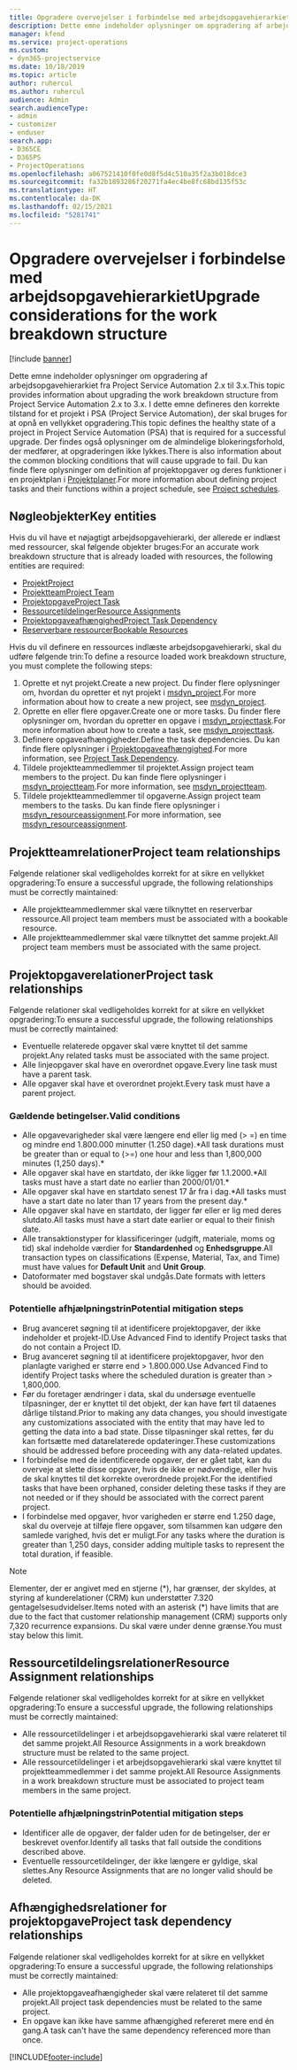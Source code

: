 ```yaml
---
title: Opgradere overvejelser i forbindelse med arbejdsopgavehierarkiet
description: Dette emne indeholder oplysninger om opgradering af arbejdsopgavehierarkiet fra Project Service Automation 2.x til 3.x.
manager: kfend
ms.service: project-operations
ms.custom:
- dyn365-projectservice
ms.date: 10/18/2019
ms.topic: article
author: ruhercul
ms.author: ruhercul
audience: Admin
search.audienceType:
- admin
- customizer
- enduser
search.app:
- D365CE
- D365PS
- ProjectOperations
ms.openlocfilehash: a067521410f0fe0d8f5d4c510a35f2a3b018dce3
ms.sourcegitcommit: fa32b1893286f20271fa4ec4be8fc68bd135f53c
ms.translationtype: HT
ms.contentlocale: da-DK
ms.lasthandoff: 02/15/2021
ms.locfileid: "5281741"
---
```

# <a name="upgrade-considerations-for-the-work-breakdown-structure"></a><span data-ttu-id="05eab-103">Opgradere overvejelser i forbindelse med arbejdsopgavehierarkiet</span><span class="sxs-lookup"><span data-stu-id="05eab-103">Upgrade considerations for the work breakdown structure</span></span>

[!include [banner](../includes/psa-now-project-operations.md)]

<span data-ttu-id="05eab-104">Dette emne indeholder oplysninger om opgradering af arbejdsopgavehierarkiet fra Project Service Automation 2.x til 3.x.</span><span class="sxs-lookup"><span data-stu-id="05eab-104">This topic provides information about upgrading the work breakdown structure from Project Service Automation 2.x to 3.x.</span></span> <span data-ttu-id="05eab-105">I dette emne defineres den korrekte tilstand for et projekt i PSA (Project Service Automation), der skal bruges for at opnå en vellykket opgradering.</span><span class="sxs-lookup"><span data-stu-id="05eab-105">This topic defines the healthy state of a project in Project Service Automation (PSA) that is required for a successful upgrade.</span></span> <span data-ttu-id="05eab-106">Der findes også oplysninger om de almindelige blokeringsforhold, der medfører, at opgraderingen ikke lykkes.</span><span class="sxs-lookup"><span data-stu-id="05eab-106">There is also information about the common blocking conditions that will cause upgrade to fail.</span></span> <span data-ttu-id="05eab-107">Du kan finde flere oplysninger om definition af projektopgaver og deres funktioner i en projektplan i [Projektplaner](project-creating.md).</span><span class="sxs-lookup"><span data-stu-id="05eab-107">For more information about defining project tasks and their functions within a project schedule, see [Project schedules](project-creating.md).</span></span>

## <a name="key-entities"></a><span data-ttu-id="05eab-108">Nøgleobjekter</span><span class="sxs-lookup"><span data-stu-id="05eab-108">Key entities</span></span>
<span data-ttu-id="05eab-109">Hvis du vil have et nøjagtigt arbejdsopgavehierarki, der allerede er indlæst med ressourcer, skal følgende objekter bruges:</span><span class="sxs-lookup"><span data-stu-id="05eab-109">For an accurate work breakdown structure that is already loaded with resources, the following entities are required:</span></span>

- [<span data-ttu-id="05eab-110">Projekt</span><span class="sxs-lookup"><span data-stu-id="05eab-110">Project</span></span>](https://docs.microsoft.com/dynamics365/customerengagement/on-premises/developer/entities/msdyn_project)
- [<span data-ttu-id="05eab-111">Projektteam</span><span class="sxs-lookup"><span data-stu-id="05eab-111">Project Team</span></span>](https://docs.microsoft.com/dynamics365/customerengagement/on-premises/developer/entities/msdyn_projectteam)
- [<span data-ttu-id="05eab-112">Projektopgave</span><span class="sxs-lookup"><span data-stu-id="05eab-112">Project Task</span></span>](https://docs.microsoft.com/dynamics365/customerengagement/on-premises/developer/entities/msdyn_projecttask)
- [<span data-ttu-id="05eab-113">Ressourcetildelinger</span><span class="sxs-lookup"><span data-stu-id="05eab-113">Resource Assignments</span></span>](https://docs.microsoft.com/dynamics365/customerengagement/on-premises/developer/entities/msdyn_resourceassignment)
- [<span data-ttu-id="05eab-114">Projektopgaveafhængighed</span><span class="sxs-lookup"><span data-stu-id="05eab-114">Project Task Dependency</span></span>](https://docs.microsoft.com/dynamics365/customerengagement/on-premises/developer/entities/msdyn_projecttaskdependency)
- [<span data-ttu-id="05eab-115">Reserverbare ressourcer</span><span class="sxs-lookup"><span data-stu-id="05eab-115">Bookable Resources</span></span>](https://docs.microsoft.com/dynamics365/customerengagement/on-premises/developer/entities/bookableresource)

<span data-ttu-id="05eab-116">Hvis du vil definere en ressources indlæste arbejdsopgavehierarki, skal du udføre følgende trin:</span><span class="sxs-lookup"><span data-stu-id="05eab-116">To define a resource loaded work breakdown structure, you must complete the following steps:</span></span>

1. <span data-ttu-id="05eab-117">Oprette et nyt projekt.</span><span class="sxs-lookup"><span data-stu-id="05eab-117">Create a new project.</span></span> <span data-ttu-id="05eab-118">Du finder flere oplysninger om, hvordan du opretter et nyt projekt i [msdyn_project](https://docs.microsoft.com/dynamics365/customerengagement/on-premises/developer/entities/msdyn_project).</span><span class="sxs-lookup"><span data-stu-id="05eab-118">For more information about how to create a new project, see [msdyn_project](https://docs.microsoft.com/dynamics365/customerengagement/on-premises/developer/entities/msdyn_project).</span></span>
2. <span data-ttu-id="05eab-119">Oprette en eller flere opgaver.</span><span class="sxs-lookup"><span data-stu-id="05eab-119">Create one or more tasks.</span></span> <span data-ttu-id="05eab-120">Du finder flere oplysninger om, hvordan du opretter en opgave i [msdyn_projecttask](https://docs.microsoft.com/dynamics365/customerengagement/on-premises/developer/entities/msdyn_projecttask).</span><span class="sxs-lookup"><span data-stu-id="05eab-120">For more information about how to create a task, see [msdyn_projecttask](https://docs.microsoft.com/dynamics365/customerengagement/on-premises/developer/entities/msdyn_projecttask).</span></span>
3. <span data-ttu-id="05eab-121">Definere opgaveafhængigheder.</span><span class="sxs-lookup"><span data-stu-id="05eab-121">Define the task dependencies.</span></span> <span data-ttu-id="05eab-122">Du kan finde flere oplysninger i [Projektopgaveafhængighed](https://docs.microsoft.com/dynamics365/customerengagement/on-premises/developer/entities/msdyn_projecttaskdependency).</span><span class="sxs-lookup"><span data-stu-id="05eab-122">For more information, see [Project Task Dependency](https://docs.microsoft.com/dynamics365/customerengagement/on-premises/developer/entities/msdyn_projecttaskdependency).</span></span>
4. <span data-ttu-id="05eab-123">Tildele projektteammedlemmer til projektet.</span><span class="sxs-lookup"><span data-stu-id="05eab-123">Assign project team members to the project.</span></span> <span data-ttu-id="05eab-124">Du kan finde flere oplysninger i [msdyn_projectteam](https://docs.microsoft.com/dynamics365/customerengagement/on-premises/developer/entities/msdyn_projectteam).</span><span class="sxs-lookup"><span data-stu-id="05eab-124">For more information, see [msdyn_projectteam](https://docs.microsoft.com/dynamics365/customerengagement/on-premises/developer/entities/msdyn_projectteam).</span></span>
5. <span data-ttu-id="05eab-125">Tildele projektteammedlemmer til opgaverne.</span><span class="sxs-lookup"><span data-stu-id="05eab-125">Assign project team members to the tasks.</span></span> <span data-ttu-id="05eab-126">Du kan finde flere oplysninger i [msdyn_resourceassignment](https://docs.microsoft.com/dynamics365/customerengagement/on-premises/developer/entities/msdyn_resourceassignment).</span><span class="sxs-lookup"><span data-stu-id="05eab-126">For more information, see [msdyn_resourceassignment](https://docs.microsoft.com/dynamics365/customerengagement/on-premises/developer/entities/msdyn_resourceassignment).</span></span>

## <a name="project-team-relationships"></a><span data-ttu-id="05eab-127">Projektteamrelationer</span><span class="sxs-lookup"><span data-stu-id="05eab-127">Project team relationships</span></span>

<span data-ttu-id="05eab-128">Følgende relationer skal vedligeholdes korrekt for at sikre en vellykket opgradering:</span><span class="sxs-lookup"><span data-stu-id="05eab-128">To ensure a successful upgrade, the following relationships must be correctly maintained:</span></span>
- <span data-ttu-id="05eab-129">Alle projektteammedlemmer skal være tilknyttet en reserverbar ressource.</span><span class="sxs-lookup"><span data-stu-id="05eab-129">All project team members must be associated with a bookable resource.</span></span>
- <span data-ttu-id="05eab-130">Alle projektteammedlemmer skal være tilknyttet det samme projekt.</span><span class="sxs-lookup"><span data-stu-id="05eab-130">All project team members must be associated with the same project.</span></span> 

## <a name="project-task-relationships"></a><span data-ttu-id="05eab-131">Projektopgaverelationer</span><span class="sxs-lookup"><span data-stu-id="05eab-131">Project task relationships</span></span>
<span data-ttu-id="05eab-132">Følgende relationer skal vedligeholdes korrekt for at sikre en vellykket opgradering:</span><span class="sxs-lookup"><span data-stu-id="05eab-132">To ensure a successful upgrade, the following relationships must be correctly maintained:</span></span>

- <span data-ttu-id="05eab-133">Eventuelle relaterede opgaver skal være knyttet til det samme projekt.</span><span class="sxs-lookup"><span data-stu-id="05eab-133">Any related tasks must be associated with the same project.</span></span>
- <span data-ttu-id="05eab-134">Alle linjeopgaver skal have en overordnet opgave.</span><span class="sxs-lookup"><span data-stu-id="05eab-134">Every line task must have a parent task.</span></span>
- <span data-ttu-id="05eab-135">Alle opgaver skal have et overordnet projekt.</span><span class="sxs-lookup"><span data-stu-id="05eab-135">Every task must have a parent project.</span></span>

### <a name="valid-conditions"></a><span data-ttu-id="05eab-136">Gældende betingelser.</span><span class="sxs-lookup"><span data-stu-id="05eab-136">Valid conditions</span></span>

- <span data-ttu-id="05eab-137">Alle opgavevarigheder skal være længere end eller lig med (> =) en time og mindre end 1.800.000 minutter (1.250 dage).\*</span><span class="sxs-lookup"><span data-stu-id="05eab-137">All task durations must be greater than or equal to (>=) one hour and less than 1,800,000 minutes (1,250 days).\*</span></span>
- <span data-ttu-id="05eab-138">Alle opgaver skal have en startdato, der ikke ligger før 1.1.2000.\*</span><span class="sxs-lookup"><span data-stu-id="05eab-138">All tasks must have a start date no earlier than 2000/01/01.\*</span></span>
- <span data-ttu-id="05eab-139">Alle opgaver skal have en startdato senest 17 år fra i dag.\*</span><span class="sxs-lookup"><span data-stu-id="05eab-139">All tasks must have a start date no later than 17 years from the present day.\*</span></span>
- <span data-ttu-id="05eab-140">Alle opgaver skal have en startdato, der ligger før eller er lig med deres slutdato.</span><span class="sxs-lookup"><span data-stu-id="05eab-140">All tasks must have a start date earlier or equal to their finish date.</span></span>
- <span data-ttu-id="05eab-141">Alle transaktionstyper for klassificeringer (udgift, materiale, moms og tid) skal indeholde værdier for **Standardenhed** og **Enhedsgruppe**.</span><span class="sxs-lookup"><span data-stu-id="05eab-141">All transaction types on classifications (Expense, Material, Tax, and Time) must have values for **Default Unit** and **Unit Group**.</span></span>
- <span data-ttu-id="05eab-142">Datoformater med bogstaver skal undgås.</span><span class="sxs-lookup"><span data-stu-id="05eab-142">Date formats with letters should be avoided.</span></span>

### <a name="potential-mitigation-steps"></a><span data-ttu-id="05eab-143">Potentielle afhjælpningstrin</span><span class="sxs-lookup"><span data-stu-id="05eab-143">Potential mitigation steps</span></span>
- <span data-ttu-id="05eab-144">Brug avanceret søgning til at identificere projektopgaver, der ikke indeholder et projekt-ID.</span><span class="sxs-lookup"><span data-stu-id="05eab-144">Use Advanced Find to identify Project tasks that do not contain a Project ID.</span></span>
- <span data-ttu-id="05eab-145">Brug avanceret søgning til at identificere projektopgaver, hvor den planlagte varighed er større end > 1.800.000.</span><span class="sxs-lookup"><span data-stu-id="05eab-145">Use Advanced Find to identify Project tasks where the scheduled duration is greater than > 1,800,000.</span></span>
- <span data-ttu-id="05eab-146">Før du foretager ændringer i data, skal du undersøge eventuelle tilpasninger, der er knyttet til det objekt, der kan have ført til dataenes dårlige tilstand.</span><span class="sxs-lookup"><span data-stu-id="05eab-146">Prior to making any data changes, you should investigate any customizations associated with the entity that may have led to getting the data into a bad state.</span></span> <span data-ttu-id="05eab-147">Disse tilpasninger skal rettes, før du kan fortsætte med datarelaterede opdateringer.</span><span class="sxs-lookup"><span data-stu-id="05eab-147">These customizations should be addressed before proceeding with any data-related updates.</span></span>
- <span data-ttu-id="05eab-148">I forbindelse med de identificerede opgaver, der er gået tabt, kan du overveje at slette disse opgaver, hvis de ikke er nødvendige, eller hvis de skal knyttes til det korrekte overordnede projekt.</span><span class="sxs-lookup"><span data-stu-id="05eab-148">For the identified tasks that have been orphaned, consider deleting these tasks if they are not needed or if they should be associated with the correct parent project.</span></span>
- <span data-ttu-id="05eab-149">I forbindelse med opgaver, hvor varigheden er større end 1.250 dage, skal du overveje at tilføje flere opgaver, som tilsammen kan udgøre den samlede varighed, hvis det er muligt.</span><span class="sxs-lookup"><span data-stu-id="05eab-149">For any tasks where the duration is greater than 1,250 days, consider adding multiple tasks to represent the total duration, if feasible.</span></span>

> [!NOTE]
> <span data-ttu-id="05eab-150">Elementer, der er angivet med en stjerne (\*), har grænser, der skyldes, at styring af kunderelationer (CRM) kun understøtter 7.320 gentagelsesudvidelser.</span><span class="sxs-lookup"><span data-stu-id="05eab-150">Items noted with an asterisk (\*) have limits that are due to the fact that customer relationship management (CRM) supports only 7,320 recurrence expansions.</span></span> <span data-ttu-id="05eab-151">Du skal være under denne grænse.</span><span class="sxs-lookup"><span data-stu-id="05eab-151">You must stay below this limit.</span></span>

## <a name="resource-assignment-relationships"></a><span data-ttu-id="05eab-152">Ressourcetildelingsrelationer</span><span class="sxs-lookup"><span data-stu-id="05eab-152">Resource Assignment relationships</span></span>
<span data-ttu-id="05eab-153">Følgende relationer skal vedligeholdes korrekt for at sikre en vellykket opgradering:</span><span class="sxs-lookup"><span data-stu-id="05eab-153">To ensure a successful upgrade, the following relationships must be correctly maintained:</span></span>

- <span data-ttu-id="05eab-154">Alle ressourcetildelinger i et arbejdsopgavehierarki skal være relateret til det samme projekt.</span><span class="sxs-lookup"><span data-stu-id="05eab-154">All Resource Assignments in a work breakdown structure must be related to the same project.</span></span>
- <span data-ttu-id="05eab-155">Alle ressourcetildelinger i et arbejdsopgavehierarki skal være knyttet til projektteammedlemmer i det samme projekt.</span><span class="sxs-lookup"><span data-stu-id="05eab-155">All Resource Assignments in a work breakdown structure must be associated to project team members in the same project.</span></span>

### <a name="potential-mitigation-steps"></a><span data-ttu-id="05eab-156">Potentielle afhjælpningstrin</span><span class="sxs-lookup"><span data-stu-id="05eab-156">Potential mitigation steps</span></span>
- <span data-ttu-id="05eab-157">Identificer alle de opgaver, der falder uden for de betingelser, der er beskrevet ovenfor.</span><span class="sxs-lookup"><span data-stu-id="05eab-157">Identify all tasks that fall outside the conditions described above.</span></span>  
- <span data-ttu-id="05eab-158">Eventuelle ressourcetildelinger, der ikke længere er gyldige, skal slettes.</span><span class="sxs-lookup"><span data-stu-id="05eab-158">Any Resource Assignments that are no longer valid should be deleted.</span></span>

## <a name="project-task-dependency-relationships"></a><span data-ttu-id="05eab-159">Afhængighedsrelationer for projektopgave</span><span class="sxs-lookup"><span data-stu-id="05eab-159">Project task dependency relationships</span></span>
<span data-ttu-id="05eab-160">Følgende relationer skal vedligeholdes korrekt for at sikre en vellykket opgradering:</span><span class="sxs-lookup"><span data-stu-id="05eab-160">To ensure a successful upgrade, the following relationships must be correctly maintained:</span></span>

- <span data-ttu-id="05eab-161">Alle projektopgaveafhængigheder skal være relateret til det samme projekt.</span><span class="sxs-lookup"><span data-stu-id="05eab-161">All project task dependencies must be related to the same project.</span></span>
- <span data-ttu-id="05eab-162">En opgave kan ikke have samme afhængighed refereret mere end én gang.</span><span class="sxs-lookup"><span data-stu-id="05eab-162">A task can't have the same dependency referenced more than once.</span></span>


[!INCLUDE[footer-include](../includes/footer-banner.md)]